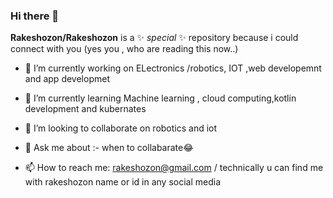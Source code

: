 ### Hi there 👋


**Rakeshozon/Rakeshozon** is a ✨ _special_ ✨ repository because i could connect with you (yes you , who are reading this now..) 


- 🔭 I’m currently working on ELectronics /robotics, IOT ,web developemnt and app developmet
- 🌱 I’m currently learning  Machine learning , cloud computing,kotlin development and kubernates
- 👯 I’m looking to collaborate on robotics and iot

- 💬 Ask me about :- when to collabarate😂
- 📫 How to reach me:  rakeshozon@gmail.com / technically u can find me with rakeshozon name or id in any social media


